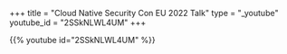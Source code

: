 +++
title = "Cloud Native Security Con EU 2022 Talk"
type = "_youtube"
youtube_id = "2SSkNLWL4UM"
+++

{{% youtube id="2SSkNLWL4UM" %}}